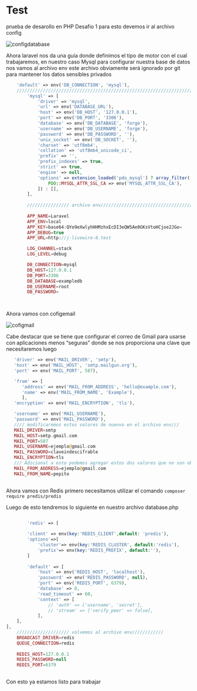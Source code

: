 # Test
prueba de desarollo en PHP 
Desafio 1 para esto devemos ir al archivo config 

![configdatabase](https://user-images.githubusercontent.com/53823068/110564471-41a36d80-8123-11eb-861f-224537842474.JPG)

Ahora laravel nos da una guía donde definimos el tipo de motor con el cual trabajaremos, en nuestro caso Mysql para configurar nuestra base de datos nos vamos al archivo env este archivo obviamente será ignorado por git para mantener los datos sensibles privados 
```php
    'default' => env('DB_CONNECTION', 'mysql'),
    /////////////////////////////////////////////////////////////////////////////////
        'mysql' => [
            'driver' => 'mysql',
            'url' => env('DATABASE_URL'),
            'host' => env('DB_HOST', '127.0.0.1'),
            'port' => env('DB_PORT', '3306'),
            'database' => env('DB_DATABASE', 'forge'),
            'username' => env('DB_USERNAME', 'forge'),
            'password' => env('DB_PASSWORD', ''),
            'unix_socket' => env('DB_SOCKET', ''),
            'charset' => 'utf8mb4',
            'collation' => 'utf8mb4_unicode_ci',
            'prefix' => '',
            'prefix_indexes' => true,
            'strict' => true,
            'engine' => null,
            'options' => extension_loaded('pdo_mysql') ? array_filter([
                PDO::MYSQL_ATTR_SSL_CA => env('MYSQL_ATTR_SSL_CA'),
            ]) : [],
        ],
        
        //////////////// archivo env/////////////////////////////////////
        
        APP_NAME=Laravel
        APP_ENV=local
        APP_KEY=base64:QYo9eXwlyhHHMzhxEcDI3eQW5Ae0GKsVtoHCjoe2JGo=
        APP_DEBUG=true
        APP_URL=http://j-livewire-8.test

        LOG_CHANNEL=stack
        LOG_LEVEL=debug

        DB_CONNECTION=mysql
        DB_HOST=127.0.0.1
        DB_PORT=3306
        DB_DATABASE=exampledb
        DB_USERNAME=root
        DB_PASSWORD=

	
```
Ahora vamos con cofigemail 


![cofigmail](https://user-images.githubusercontent.com/53823068/110571152-83391600-812d-11eb-8eec-19693402051b.JPG)

Cabe destacar que se tiene que configurar el correo de Gmail para usarse con aplicaciones menos “seguras” donde se nos proporciona una clave que necesitaremos luego 
```php
   'driver' => env('MAIL_DRIVER', 'smtp'),
   'host' => env('MAIL_HOST', 'smtp.mailgun.org'),
   'port' => env('MAIL_PORT', 587),

   'from' => [
      'address' => env('MAIL_FROM_ADDRESS', 'hello@example.com'),
      'name' => env('MAIL_FROM_NAME', 'Example'),
      ],
   'encryption' => env('MAIL_ENCRYPTION', 'tls'),

   'username' => env('MAIL_USERNAME'),
   'password' => env('MAIL_PASSWORD'),
   //// modificaremos estos valores de nuenvo en el archivo env/// 
   MAIL_DRIVER=smtp
   MAIL_HOST=smtp.gmail.com
   MAIL_PORT=587
   MAIL_USERNAME=ejemplo@gmail.com
   MAIL_PASSWORD=claveindescifrable
   MAIL_ENCRYPTION=tls
   /// Adicional a esto podemos agregar estos dos valores que no son obligatorios ///
   MAIL_FROM_ADDRESS=ejemplo@gmail.com
   MAIL_FROM_NAME=pepito
   
```
Ahora vamos con Redis primero necesitamos utilizar el comando  `composer require predis/predis`

Luego de esto tendremos lo siguiente en nuestro archivo database.php 

```php
      
        'redis' => [

        'client' => env(key:'REDIS_CLIENT',default: 'predis'),
        'options'=>[
            'cluster'=> env(key:'REDIS_CLUSTER', default:'redis'),
            'prefix'=> env(key:'REDIS_PREFIX', default:''),
        ]
    
        'default' => [
            'host' => env('REDIS_HOST', 'localhost'),
            'password' => env('REDIS_PASSWORD', null),
            'port' => env('REDIS_PORT', 6379),
            'database' => 0,
            'read_timeout' => 60,
            'context' => [
                // 'auth' => ['username', 'secret'],
                // 'stream' => ['verify_peer' => false],
            ],
    ],
],
    //////////////////// volvemos al archivo env////////////
    BROADCAST_DRIVER=redis
    QUEUE_CONNECTION=redis
    
    REDIS_HOST=127.0.0.1
    REDIS_PASSWORD=null
    REDIS_PORT=6379
    
```

 Con esto ya estamos listo para trabajar


